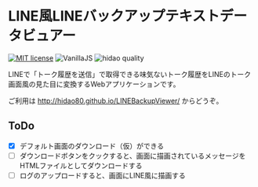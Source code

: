 # LINE風LINEバックアップテキストデータビュアー

[![MIT license](https://img.shields.io/badge/license-MIT-blue.svg?style=flat)](LICENSE.md)
![VanillaJS](https://img.shields.io/badge/VanillaJS-brightgreen.svg)
![hidao quality](https://img.shields.io/badge/hidao-quality-orange.svg)

LINEで「トーク履歴を送信」で取得できる味気ないトーク履歴をLINEのトーク画面風の見た目に変換するWebアプリケーションです。

ご利用は http://hidao80.github.io/LINEBackupViewer/ からどうぞ。

## ToDo

- [x] デフォルト画面のダウンロード（仮）ができる
- [ ] ダウンロードボタンをクックすると、画面に描画されているメッセージをHTMLファイルとしてダウンロードする
- [ ] ログのアップロードすると、画面にLINE風に描画する
